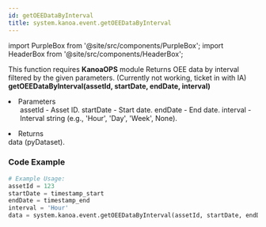 ```yaml
---
id: getOEEDataByInterval
title: system.kanoa.event.getOEEDataByInterval
---
```


import PurpleBox from '@site/src/components/PurpleBox';
import HeaderBox from '@site/src/components/HeaderBox';

<PurpleBox>This function requires <b>KanoaOPS</b> module</PurpleBox>
<HeaderBox header="Description">
    Returns OEE data by interval filtered by the given parameters. (Currently not working, ticket in with IA)
</HeaderBox>
<HeaderBox header="Syntax">
    <b>getOEEDataByInterval(assetId, startDate, endDate, interval)</b>
    <li>Parameters <br />
        <ul>
            assetId - Asset ID.
            startDate - Start date.
            endDate - End date.
            interval - Interval string (e.g., 'Hour', 'Day', 'Week', None).
        </ul>
    </li>
    <li>Returns <br />
        data (pyDataset).
    </li>
</HeaderBox>

### Code Example

```python
# Example Usage:
assetId = 123
startDate = timestamp_start
endDate = timestamp_end
interval = 'Hour'
data = system.kanoa.event.getOEEDataByInterval(assetId, startDate, endDate, interval)

